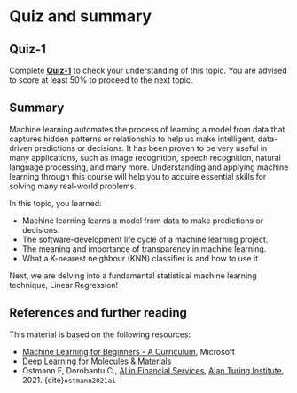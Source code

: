 # Quiz and summary

## Quiz-1

Complete [**Quiz-1**](https://docs.google.com/forms/d/e/1FAIpQLSfityFBf4kw12zEBL_dFxu3jQbFHpgHnpCA5C15Ulm6pWpBRw/viewform?usp=share_link) to check your understanding of this topic. You are advised to score at least 50% to proceed to the next topic.

## Summary

Machine learning automates the process of learning a model from data that captures hidden patterns or relationship to help us make intelligent, data-driven predictions or decisions. It has been proven to be very useful in many applications, such as image recognition, speech recognition, natural language processing, and many more. Understanding and applying machine learning through this course will help you to acquire essential skills for solving many real-world problems.

In this topic, you learned:
- Machine learning learns a model from data to make predictions or decisions.
- The software-development life cycle of a machine learning project.
- The meaning and importance of transparency in machine learning.
- What a K-nearest neighbour (KNN) classifier is and how to use it.

Next, we are delving into a fundamental statistical machine learning technique, Linear Regression!

## References and further reading

This material is based on the following resources:
- [Machine Learning for Beginners - A Curriculum](https://github.com/microsoft/ML-For-Beginners), Microsoft
- [Deep Learning for Molecules & Materials](https://dmol.pub/)
- Ostmann F, Dorobantu C., [AI in Financial Services](https://www.turing.ac.uk/sites/default/files/2021-06/ati_ai_in_financial_services_lores.pdf), [Alan Turing Institute](https://www.turing.ac.uk/), 2021. {cite}`ostmann2021ai`
